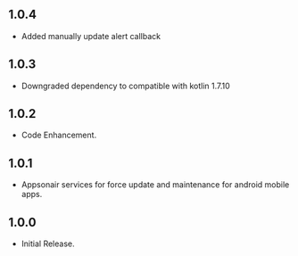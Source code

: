 ## 1.0.4

* Added manually update alert callback

## 1.0.3

* Downgraded dependency to compatible with kotlin 1.7.10

## 1.0.2

* Code Enhancement.

## 1.0.1

* Appsonair services for force update and maintenance for android mobile apps.

## 1.0.0

* Initial Release.
